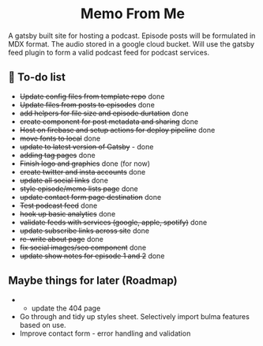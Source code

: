 <h1 align="center">
Memo From Me
</h1>
<p>A gatsby built site for hosting a podcast. Episode posts will be formulated in MDX format. The audio stored in a google cloud bucket. Will use the gatsby feed plugin to form a valid podcast feed for podcast services.</p>

## 🚀 To-do list

- ~~Update config files from template repo~~ done
- ~~Update files from posts to episodes~~ done
- ~~add helpers for file size and episode durtation~~ done
- ~~create component for post metadata and sharing~~ done
- ~~Host on firebase and setup actions for deploy pipeline~~ done
- ~~move fonts to local~~ done
- ~~update to latest version of Gatsby~~ - done
- ~~adding tag pages~~ done
- ~~Finish logo and graphics~~ done (for now)
- ~~create twitter and insta accounts~~ done
- ~~update all social links~~ done
- ~~style episode/memo lists page~~ done
- ~~update contact form page destination~~ done
- ~~Test podcast feed~~ done
- ~~hook up basic analytics~~ done
- ~~validate feeds with services (google, apple, spotify)~~ done
- ~~update subscribe links across site~~ done
- ~~re-write about page~~ done
- ~~fix social images/seo component~~ done
- ~~update show notes for episode 1 and 2~~ done

## Maybe things for later (Roadmap)

- - update the 404 page
- Go through and tidy up styles sheet. Selectively import bulma features based on use.
- Improve contact form - error handling and validation
